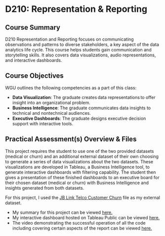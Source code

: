 # D210: Representation & Reporting

## Course Summary
D210 Representation and Reporting focuses on communicating observations and patterns to diverse stakeholders, a key aspect of the data analytics life cycle. This course helps students gain communication and storytelling skills. It also covers data visualizations, audio representations, and interactive dashboards.

## Course Objectives
WGU outlines the following competencies as a part of this class:
- **Data Visualization**: The graduate creates data representations to offer insight into an organizational problem.
- **Business Intelligence**: The graduate communicates data insights to technical and nontechnical audiences.
- **Executive Dashboards**: The graduate designs executive decision support with interactive tools.
  
## Practical Assessment(s) Overview & Files

This project requires the student to use one of the two provided datasets (medical or churn) and an additional external dataset of their own choosing to generate a series of data visualizations about the two datasets. These visualizations are developed in Tableau, a Business Intelligence tool, to generate interactive dashboards with filtering capability. The student then gives a presentation of these finished dashboards to an executive board for their chosen dataset (medical or churn) with Business Intelligence and insights generated from both datasets.

For this project, I used the [JB Link Telco Customer Churn](https://www.kaggle.com/datasets/johnflag/jb-link-telco-customer-churn) file as my external dataset.
- My summary for this project can be viewed [here.](WGU_D210_Task_1.pdf)
- My interactive dashboard hosted on Tableau Public can be viewed [here.](https://public.tableau.com/views/D210_17218913071080/Story1?:language=en-US&:sid=&:redirect=auth&:display_count=n&:origin=viz_share_link)
- The video demonstrating the successful operation of all the code including covering certain aspects of the report can be viewed [here.](https://drive.google.com/file/d/1IqNEfnbNrHi4VO6sr4GQnuoZo-YJjdW7/view?usp=drive_link)

